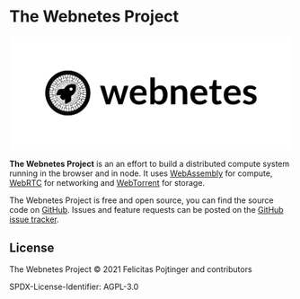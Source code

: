 # The Webnetes Project

![Webnetes Header](./img/header.png)

**The Webnetes Project** is an an effort to build a distributed compute system running in the browser and in node. It uses [WebAssembly](https://en.wikipedia.org/wiki/WebAssembly) for compute, [WebRTC](https://en.wikipedia.org/wiki/WebRTC) for networking and [WebTorrent](https://en.wikipedia.org/wiki/WebTorrent) for storage.

The Webnetes Project is free and open source, you can find the source code on [GitHub](https://github.com/alphahorizonio/webnetes). Issues and feature requests can be posted on the [GitHub issue tracker](https://github.com/alphahorizonio/webnetes/issues).

## License

The Webnetes Project © 2021 Felicitas Pojtinger and contributors

SPDX-License-Identifier: AGPL-3.0
